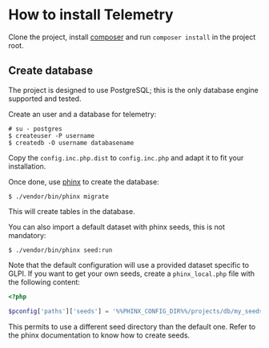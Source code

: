 How to install Telemetry
========================

Clone the project, install [composer](https://getcomposer.org) and run `composer install` in the project root.

Create database
---------------

The project is designed to use PostgreSQL; this is the only database engine supported and tested.

Create an user and a database for telemetry:

```
# su - postgres
$ createuser -P username
$ createdb -O username databasename
```

Copy the `config.inc.php.dist` to `config.inc.php` and adapt it to fit your installation.

Once done, use [phinx](https://phinx.org/) to create the database:

```
$ ./vendor/bin/phinx migrate
```

This will create tables in the database.

You can also import a default dataset with phinx seeds, this is not mandatory:

```
$ ./vendor/bin/phinx seed:run
```

Note that the default configuration will use a provided dataset specific to GLPI. If you want to get your own seeds, create a `phinx_local.php` file with the following content:

```php
<?php

$pconfig['paths']['seeds'] = '%%PHINX_CONFIG_DIR%%/projects/db/my_seeds';
```

This permits to use a different seed directory than the default one. Refer to the phinx documentation to know how to create seeds.
